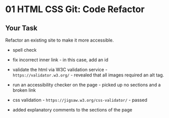 # 01 HTML CSS Git: Code Refactor

## Your Task

Refactor an existing site to make it more accessible. 

- spell check

- fix incorrect inner link - in this case, add an id

- validate the html via W3C validation service - `https://validator.w3.org/` - revealed that all images required an alt tag.

- run an accessibility checker on the page - picked up no sections and a broken link

- css validation - `https://jigsaw.w3.org/css-validator/` - passed

- added explanatory comments to the sections of the page
